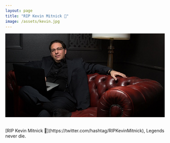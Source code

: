 ```yaml
---
layout: page
title: "RIP Kevin Mitnick 🖤" 
image: /assets/kevin.jpg
---
```


![](/assets/kevin.jpg)

<br>
[RIP Kevin Mitnick 🖤](https://twitter.com/hashtag/RIPKevinMitnick), Legends never die.
